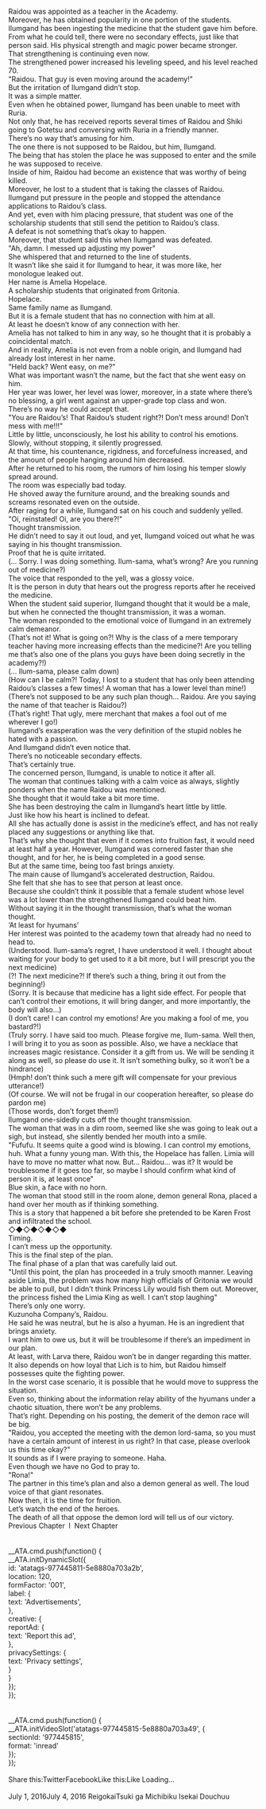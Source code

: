 <br/>
Raidou was appointed as a teacher in the Academy.<br/>
Moreover, he has obtained popularity in one portion of the students.<br/>
Ilumgand has been ingesting the medicine that the student gave him before.<br/>
From what he could tell, there were no secondary effects, just like that person said. His physical strength and magic power became stronger.<br/>
That strengthening is continuing even now.<br/>
The strengthened power increased his leveling speed, and his level reached 70.<br/>
"Raidou. That guy is even moving around the academy!"<br/>
But the irritation of Ilumgand didn’t stop.<br/>
It was a simple matter.<br/>
Even when he obtained power, Ilumgand has been unable to meet with Ruria.<br/>
Not only that, he has received reports several times of Raidou and Shiki going to Gotetsu and conversing with Ruria in a friendly manner.<br/>
There’s no way that’s amusing for him.<br/>
The one there is not supposed to be Raidou, but him, Ilumgand.<br/>
The being that has stolen the place he was supposed to enter and the smile he was supposed to receive.<br/>
Inside of him, Raidou had become an existence that was worthy of being killed.<br/>
Moreover, he lost to a student that is taking the classes of Raidou.<br/>
Ilumgand put pressure in the people and stopped the attendance applications to Raidou’s class.<br/>
And yet, even with him placing pressure, that student was one of the scholarship students that still send the petition to Raidou’s class.<br/>
A defeat is not something that’s okay to happen.<br/>
Moreover, that student said this when Ilumgand was defeated.<br/>
"Ah, damn. I messed up adjusting my power"<br/>
She whispered that and returned to the line of students.<br/>
It wasn’t like she said it for Ilumgand to hear, it was more like, her monologue leaked out.<br/>
Her name is Amelia Hopelace.<br/>
A scholarship students that originated from Gritonia.<br/>
Hopelace.<br/>
Same family name as Ilumgand.<br/>
But it is a female student that has no connection with him at all.<br/>
At least he doesn’t know of any connection with her.<br/>
Amelia has not talked to him in any way, so he thought that it is probably a coincidental match.<br/>
And in reality, Amelia is not even from a noble origin, and Ilumgand had already lost interest in her name.<br/>
"Held back? Went easy, on me?"<br/>
What was important wasn’t the name, but the fact that she went easy on him.<br/>
Her year was lower, her level was lower, moreover, in a state where there’s no blessing, a girl went against an upper-grade top class and won.<br/>
There’s no way he could accept that.<br/>
"You are Raidou’s! That Raidou’s student right?! Don’t mess around! Don’t mess with me!!!"<br/>
Little by little, unconsciously, he lost his ability to control his emotions.<br/>
Slowly, without stopping, it silently progressed.<br/>
At that time, his countenance, rigidness, and forcefulness increased, and the amount of people hanging around him decreased.<br/>
After he returned to his room, the rumors of him losing his temper slowly spread around.<br/>
The room was especially bad today.<br/>
He shoved away the furniture around, and the breaking sounds and screams resonated even on the outside.<br/>
After raging for a while, Ilumgand sat on his couch and suddenly yelled.<br/>
"Oi, reinstated! Oi, are you there?!"<br/>
Thought transmission.<br/>
He didn’t need to say it out loud, and yet, Ilumgand voiced out what he was saying in his thought transmission.<br/>
Proof that he is quite irritated.<br/>
(… Sorry. I was doing something. Ilum-sama, what’s wrong? Are you running out of medicine?)<br/>
The voice that responded to the yell, was a glossy voice.<br/>
It is the person in duty that hears out the progress reports after he received the medicine.<br/>
When the student said superior, Ilumgand thought that it would be a male, but when he connected the thought transmission, it was a woman.<br/>
The woman responded to the emotional voice of Ilumgand in an extremely calm demeanor.<br/>
(That’s not it! What is going on?! Why is the class of a mere temporary teacher having more increasing effects than the medicine?! Are you telling me that’s also one of the plans you guys have been doing secretly in the academy?!)<br/>
(… Ilum-sama, please calm down)<br/>
(How can I be calm?! Today, I lost to a student that has only been attending Raidou’s classes a few times! A woman that has a lower level than mine!)<br/>
(There’s not supposed to be any such plan though… Raidou. Are you saying the name of that teacher is Raidou?)<br/>
(That’s right! That ugly, mere merchant that makes a fool out of me wherever I go!)<br/>
Ilumgand’s exasperation was the very definition of the stupid nobles he hated with a passion.<br/>
And Ilumgand didn’t even notice that.<br/>
There’s no noticeable secondary effects.<br/>
That’s certainly true.<br/>
The concerned person, Ilumgand, is unable to notice it after all.<br/>
The woman that continues talking with a calm voice as always, slightly ponders when the name Raidou was mentioned.<br/>
She thought that it would take a bit more time.<br/>
She has been destroying the calm in Ilumgand’s heart little by little.<br/>
Just like how his heart is inclined to defeat.<br/>
All she has actually done is assist in the medicine’s effect, and has not really placed any suggestions or anything like that.<br/>
That’s why she thought that even if it comes into fruition fast, it would need at least half a year. However, Ilumgand was cornered faster than she thought, and for her, he is being completed in a good sense.<br/>
But at the same time, being too fast brings anxiety.<br/>
The main cause of Ilumgand’s accelerated destruction, Raidou.<br/>
She felt that she has to see that person at least once.<br/>
Because she couldn’t think it possible that a female student whose level was a lot lower than the strengthened Ilumgand could beat him.<br/>
Without saying it in the thought transmission, that’s what the woman thought.<br/>
‘At least for hyumans’<br/>
Her interest was pointed to the academy town that already had no need to head to.<br/>
(Understood. Ilum-sama’s regret, I have understood it well. I thought about waiting for your body to get used to it a bit more, but I will prescript you the next medicine)<br/>
(?! The next medicine?! If there’s such a thing, bring it out from the beginning!)<br/>
(Sorry. It is because that medicine has a light side effect. For people that can’t control their emotions, it will bring danger, and more importantly, the body will also…)<br/>
(I don’t care! I can control my emotions! Are you making a fool of me, you bastard?!)<br/>
(Truly sorry. I have said too much. Please forgive me, Ilum-sama. Well then, I will bring it to you as soon as possible. Also, we have a necklace that increases magic resistance. Consider it a gift from us. We will be sending it along as well, so please do use it. It isn’t something bulky, so it won’t be a hindrance)<br/>
(Hmph! don’t think such a mere gift will compensate for your previous utterance!)<br/>
(Of course. We will not be frugal in our cooperation hereafter, so please do pardon me)<br/>
(Those words, don’t forget them!)<br/>
Ilumgand one-sidedly cuts off the thought transmission.<br/>
The woman that was in a dim room, seemed like she was going to leak out a sigh, but instead, she silently bended her mouth into a smile.<br/>
"Fufufu. It seems quite a good wind is blowing. I can control my emotions, huh. What a funny young man. With this, the Hopelace has fallen. Limia will have to move no matter what now. But… Raidou… was it? It would be troublesome if it goes too far, so maybe I should confirm what kind of person it is, at least once"<br/>
Blue skin, a face with no horn.<br/>
The woman that stood still in the room alone, demon general Rona, placed a hand over her mouth as if thinking something.<br/>
This is a story that happened a bit before she pretended to be Karen Frost and infiltrated the school.<br/>
◇◆◇◆◇◆◇◆<br/>
Timing.<br/>
I can’t mess up the opportunity.<br/>
This is the final step of the plan.<br/>
The final phase of a plan that was carefully laid out.<br/>
"Until this point, the plan has proceeded in a truly smooth manner. Leaving aside Limia, the problem was how many high officials of Gritonia we would be able to pull, but I didn’t think Princess Lily would fish them out. Moreover, the princess fished the Limia King as well. I can’t stop laughing"<br/>
There’s only one worry.<br/>
Kuzunoha Company’s, Raidou.<br/>
He said he was neutral, but he is also a hyuman. He is an ingredient that brings anxiety.<br/>
I want him to owe us, but it will be troublesome if there’s an impediment in our plan.<br/>
At least, with Larva there, Raidou won’t be in danger regarding this matter.<br/>
It also depends on how loyal that Lich is to him, but Raidou himself possesses quite the fighting power.<br/>
In the worst case scenario, it is possible that he would move to suppress the situation.<br/>
Even so, thinking about the information relay ability of the hyumans under a chaotic situation, there won’t be any problems.<br/>
That’s right. Depending on his posting, the demerit of the demon race will be big.<br/>
"Raidou, you accepted the meeting with the demon lord-sama, so you must have a certain amount of interest in us right? In that case, please overlook us this time okay?"<br/>
It sounds as if I were praying to someone. Haha.<br/>
Even though we have no God to pray to.<br/>
"Rona!"<br/>
The partner in this time’s plan and also a demon general as well. The loud voice of that giant resonates.<br/>
Now then, it is the time for fruition.<br/>
Let’s watch the end of the heroes.<br/>
The death of all that oppose the demon lord will tell us of our victory.<br/>
Previous Chapter  l  Next Chapter<br/>
<br/>
<br/>
				__ATA.cmd.push(function() {<br/>
					__ATA.initDynamicSlot({<br/>
						id: 'atatags-977445811-5e8880a703a2b',<br/>
						location: 120,<br/>
						formFactor: '001',<br/>
						label: {<br/>
							text: 'Advertisements',<br/>
						},<br/>
						creative: {<br/>
							reportAd: {<br/>
								text: 'Report this ad',<br/>
							},<br/>
							privacySettings: {<br/>
								text: 'Privacy settings',<br/>
							}<br/>
						}<br/>
					});<br/>
				});<br/>
			<br/>
<br/>
            __ATA.cmd.push(function() {<br/>
                __ATA.initVideoSlot('atatags-977445815-5e8880a703a49', {<br/>
                    sectionId: '977445815',<br/>
                    format: 'inread'<br/>
                });<br/>
            });<br/>
        <br/>
Share this:TwitterFacebookLike this:Like Loading... <br/>
<br/>
July 1, 2016July 4, 2016 ReigokaiTsuki ga Michibiku Isekai Douchuu <br/>
<br/>
<br/>
